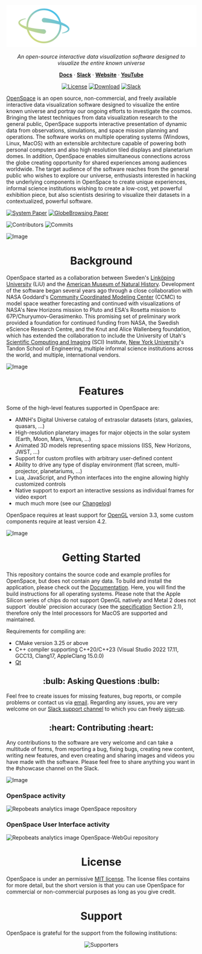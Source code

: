 ![OpenSpace Logo](/data/openspace-horiz-logo-crop.png)

<p align="center">
  <em>An open-source interactive data visualization software designed to visualize the entire known universe</em>
</p>

<p align="center">
  <a href="https://docs.openspaceproject.com"><b>Docs</b></a> · <a href="https://join.slack.com/t/openspacesupport/shared_invite/zt-24uhn3wvo-gCGHgjg2m9tHzKUEb_FyMQ"><b>Slack</b></a> · <a href="http://openspaceproject.com"><b>Website</b></a> · <a href="https://www.youtube.com/@OpenSpaceProj"><b>YouTube</b></a>
</p>

<p align="center">
  <a href="LICENSE.md"><img src="https://img.shields.io/badge/License-MIT-purple.svg?style=flat-square" alt="License"></a>
  <a href="https://www.openspaceproject.com/installation"><img src="https://img.shields.io/github/v/tag/OpenSpace/OpenSpace?label=Version&color=maroon&style=flat-square" alt="Download"></a>
  <a href="https://join.slack.com/t/openspacesupport/shared_invite/zt-24uhn3wvo-gCGHgjg2m9tHzKUEb_FyMQ"><img src="https://img.shields.io/badge/slack-join?style=social&logo=slack" alt="Slack"></a>
</p>


[OpenSpace](http://openspaceproject.com) is an open source, non-commercial, and freely available interactive data visualization software designed to visualize the entire known universe and portray our ongoing efforts to investigate the cosmos. Bringing the latest techniques from data visualization research to the general public, OpenSpace supports interactive presentation of dynamic data from observations, simulations, and space mission planning and operations. The software works on multiple operating systems (Windows, Linux, MacOS) with an extensible architecture capable of powering both personal computers and also high resolution tiled displays and planetarium domes. In addition, OpenSpace enables simultaneous connections across the globe creating opportunity for shared experiences among audiences worldwide. The target audience of the software reaches from the general public who wishes to explore our universe, enthusiasts interested in hacking the underlying components in OpenSpace to create unique experiences, informal science institutions wishing to create a low-cost, yet powerful exhibition piece, but also scientists desiring to visualize their datasets in a contextualized, powerful software.


[![System Paper](https://img.shields.io/badge/System%20Paper-10.1109%2FTVCG.2019.2934259-blue?style=flat-square)](https://doi.org/10.1109/TVCG.2019.2934259)
[![GlobeBrowsing Paper](https://img.shields.io/badge/GlobeBrowsing%20Paper-https%3A%2F%2Fdoi.org%2F10.1109%2FTVCG.2017.2743958-blue?style=flat-square)](https://doi.org/10.1109/TVCG.2017.2743958)

![Contributors](https://img.shields.io/github/contributors/OpenSpace/OpenSpace?style=flat-square)
![Commits](https://img.shields.io/github/commit-activity/m/OpenSpace/OpenSpace?color=green&style=flat-square)

![Image](https://docs.openspaceproject.com/latest/_static/images/collection.jpg)


<h1 align="center">Background</h1>
OpenSpace started as a collaboration between Sweden's <a href="https://immvis.github.io">Linköping University</a> (LiU) and the <a href="https://www.amnh.org">American Museum of Natural History</a>. Development of the software began several years ago through a close collaboration with NASA Goddard's <a href="https://ccmc.gsfc.nasa.gov">Community Coordinated Modeling Center</a> (CCMC) to model space weather forecasting and continued with visualizations of NASA's New Horizons mission to Pluto and ESA's Rosetta mission to 67P/Churyumov-Gerasimenko. This promising set of preliminary work provided a foundation for continued funding from NASA, the Swedish eScience Research Centre, and the Knut and Alice Wallenberg foundation, which has extended the collaboration to include the University of Utah's <a href="https://www.sci.utah.edu">Scientific Computing and Imaging</a> (SCI) Institute, <a href="https://www.nyu.edu">New York University</a>'s Tandon School of Engineering, multiple informal science institutions across the world, and multiple, international vendors.

![Image](https://docs.openspaceproject.com/latest/_static/images/presentation.jpg)


<h1 align="center">Features</h1>
Some of the high-level features supported in OpenSpace are:

  - AMNH's Digital Universe catalog of extrasolar datasets (stars, galaxies, quasars, ...)
  - High-resolution planetary images for major objects in the solar system (Earth, Moon, Mars, Venus, ...)
  - Animated 3D models representing space missions (ISS, New Horizons, JWST, ...)
  - Support for custom profiles with arbitrary user-defined content
  - Ability to drive any type of display environment (flat screen, multi-projector, planetariums, ...)
  - Lua, JavaScript, and Python interfaces into the engine allowing highly customized controls
  - Native support to export an interactive sessions as individual frames for video export
  - much much more (see our [Changelog](https://github.com/OpenSpace/OpenSpace/releases/))

OpenSpace requires at least support for [OpenGL](https://www.opengl.org/) version 3.3, some custom components require at least version 4.2.

![Image](https://docs.openspaceproject.com/latest/_static/images/display-systems.jpg)


<h1 align="center">Getting Started</h1>
This repository contains the source code and example profiles for OpenSpace, but does not contain any data. To build and install the application, please check out the <a href="https://docs.openspaceproject.com">Documentation</a>. Here, you will find the build instructions for all operating systems. Please note that the Apple Silicon series of chips do not support OpenGL natively and Metal 2 does not support `double` precision accuracy (see the <a href="https://developer.apple.com/metal/Metal-Shading-Language-Specification.pdf">specification</a> Section 2.1), therefore only the Intel processors for MacOS are supported and maintained.

Requirements for compiling are:

  - CMake version 3.25 or above
  - C++ compiler supporting C++20/C++23 (Visual Studio 2022 17.11, GCC13, Clang17, AppleClang 15.0.0)
  - <a href="https://www.qt.io/download">Qt</a>


<h2 align="center">:bulb: Asking Questions :bulb:</h2>
Feel free to create issues for missing features, bug reports, or compile problems or contact us via <a href="mailto:support@openspaceproject.com?subject=OpenSpace:">email</a>. Regarding any issues, you are very welcome on our <a href="https://openspacesupport.slack.com">Slack support channel</a> to which you can freely <a href="https://join.slack.com/t/openspacesupport/shared_invite/zt-24uhn3wvo-gCGHgjg2m9tHzKUEb_FyMQ">sign-up</a>.

<h2 align="center">:heart: Contributing :heart:</h2>
Any contributions to the software are very welcome and can take a multitude of forms, from reporting a bug, fixing bugs, creating new content, writing new features, and even creating and sharing images and videos you have made with the software. Please feel free to share anything you want in the #showcase channel on the Slack.

![Image](https://docs.openspaceproject.com/latest/_static/images/himalaya-nkpg-dome.jpg)

<p align="center">
  <h3>OpenSpace activity</h3>
  <img src="https://repobeats.axiom.co/api/embed/8e7f51f0116f558d420b7caccb10840a746a659f.svg" alt="Repobeats analytics image OpenSpace repository">
  <h3>OpenSpace User Interface activity</h3>
  <img src="https://repobeats.axiom.co/api/embed/65a17767719d8a61268b34add1e603fbd4a24156.svg" alt="Repobeats analytics image OpenSpace-WebGui repository">
</p>


<h1 align="center">License</h1>
OpenSpace is under an permissive <a href="https://github.com/OpenSpace/OpenSpace/blob/master/LICENSE.md">MIT license</a>. The license files contains for more detail, but the short version is that you can use OpenSpace for commercial or non-commercial purposes as long as you give credit.


<h1 align="center">Support</h1>
OpenSpace is grateful for the support from the following institutions:

<p align="center">
  <img src="https://docs.openspaceproject.com/latest/_static/logos/sponsors.png" alt="Supporters">
</p>

